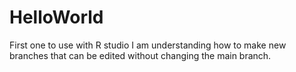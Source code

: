# HelloWorld
First one to use with R studio
I am understanding how to make new branches that can be edited without changing the main branch.
